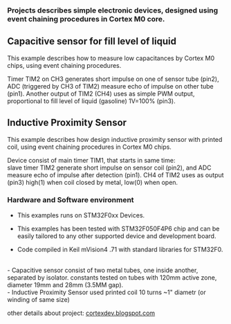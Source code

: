 <h3>Projects describes simple electronic devices, designed using event chaining procedures in Cortex M0 core.</h3>

<h2>Capacitive sensor for fill level of liquid</h2>
This example describes how to measure low capacitances by Cortex M0 chips, using event chaining procedures.

 Timer TIM2 on CH3 generates short impulse on one of sensor tube (pin2),
 ADC (triggered by CH3 of TIM2) measure echo of impulse on other tube (pin1).
 Another output of TIM2 (CH4) uses as simple PWM output, 
 proportional to fill level of liquid (gasoline) 1V=100% (pin3).

<h2>Inductive Proximity Sensor</h2>
This example describes how design inductive proximity sensor with printed coil, 
using event chaining procedures in Cortex M0 chips.

 Device consist of main timer TIM1, that starts in same time:  
 slave timer TIM2 generate short impulse on sensor coil (pin2),
 and ADC measure echo of impulse after detection (pin1).
 CH4 of TIM2 uses as output (pin3) 
 high(1) when coil closed by metal, low(0) when open.

<h3>Hardware and Software environment</h3>

  - This examples runs on STM32F0xx Devices.
  
  - This examples has been tested with  STM32F050F4P6 chip
     and can be easily tailored to any other supported device and development board.

  - Code compiled in Keil mVision4 .71 with standard libraries for STM32F0.
 <br>
  - Capacitive sensor 
  consist of two metal tubes, one inside another, separated by isolator.
  constants tested on tubes with 120mm active zone, diameter 19mm and 28mm (3.5MM gap).
  <br>
  - Inductive Proximity Sensor
  used printed coil 10 turns ~1" diametr (or winding of same size)



other details about project: <a href="http://cortexdev.blogspot.com">cortexdev.blogspot.com</a>
